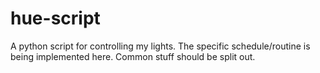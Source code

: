 # hue-script

A python script for controlling my lights.  The specific schedule/routine is being implemented here.  Common stuff should be split out.
